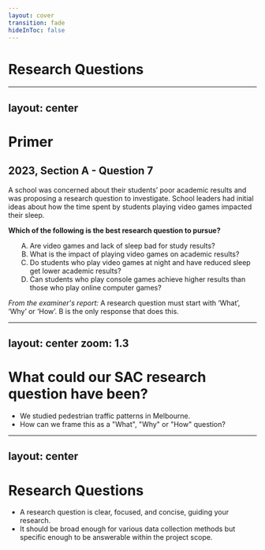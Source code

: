 ```yaml
---
layout: cover
transition: fade
hideInToc: false
---
```


# Research Questions

---
layout: center
---

# Primer

## 2023, Section A - Question 7

A school was concerned about their students’ poor academic results and was proposing a research question
to investigate. School leaders had initial ideas about how the time spent by students playing video games
impacted their sleep.

**Which of the following is the best research question to pursue?**

<ol type="A">
    <li>Are video games and lack of sleep bad for study results?</li>
    <li v-mark.highlight.yellow >What is the impact of playing video games on academic results?</li>
    <li>Do students who play video games at night and have reduced sleep get lower academic results?</li>
    <li>Can students who play console games achieve higher results than those who play online computer games?</li>
</ol>

<v-click>*From the examiner's report:* A research question must start with ‘What’, ‘Why’ or ‘How’. B is the only response that does this.</v-click>

<style>
    ol {
        list-style-type: upper-alpha;
        margin-left: 20px;
    }
</style>

---
layout: center
zoom: 1.3
---

# What could our SAC research question have been?

- We studied pedestrian traffic patterns in Melbourne.
- How can we frame this as a "What", "Why" or "How" question?

---
layout: center
---

# Research Questions

- A research question is clear, focused, and concise, guiding your research.
- It should be broad enough for various data collection methods but specific enough to be answerable within the project scope.
